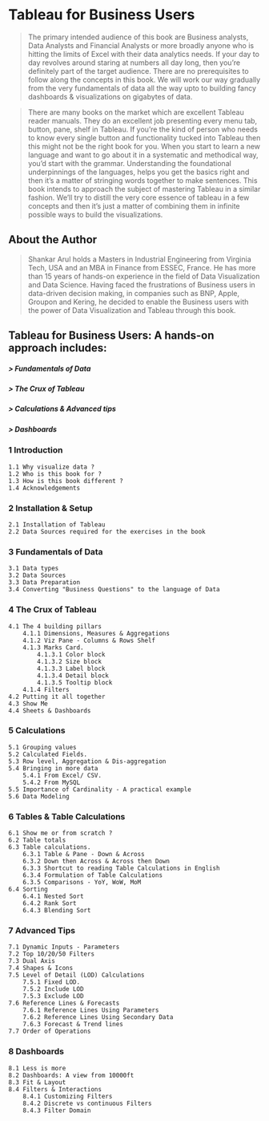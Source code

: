 # Tableau for Business Users

> The primary intended audience of this book are Business analysts, Data Analysts and Financial Analysts or more broadly anyone who is hitting the limits of Excel with their data analytics needs. If your day to day revolves around staring at numbers all day long, then you’re definitely part of the target audience. There are no prerequisites to follow along the concepts in this book. We will work our way gradually from the very fundamentals of data all the way upto to building fancy dashboards & visualizations on gigabytes of data.


> There are many books on the market which are excellent Tableau reader manuals. They do an excellent job presenting every menu tab, button, pane, shelf in Tableau. If you’re the kind of person who needs to know every single button and functionality tucked into Tableau then this might not be the right book for you. When you start to learn a new language and want to go about it in a systematic and methodical way, you’d start with the grammar. Understanding the foundational underpinnings of the languages, helps you get the basics right and then it’s a matter of stringing words together to make sentences. This book intends to approach the subject of mastering Tableau in a similar fashion. We’ll try to distill the very core essence of tableau in a few concepts and then it’s just a matter of combining them in infinite possible ways to build the visualizations.

## About the Author

> Shankar Arul holds a Masters in Industrial Engineering from Virginia Tech, USA and an MBA in Finance from ESSEC, France. He has more than 15 years of hands-on experience in the field of Data Visualization and Data Science. Having faced the frustrations of Business users in data-driven decision making, in companies such as BNP, Apple, Groupon and Kering, he decided to enable the Business users with the power of Data Visualization and Tableau through this book.

## Tableau for Business Users: A hands-on approach includes:

##### > Fundamentals of Data
##### > The Crux of Tableau
##### > Calculations & Advanced tips
##### > Dashboards


### 1 Introduction
    1.1 Why visualize data ?
    1.2 Who is this book for ?
    1.3 How is this book different ?
    1.4 Acknowledgements

### 2 Installation & Setup
    2.1 Installation of Tableau
    2.2 Data Sources required for the exercises in the book

### 3 Fundamentals of Data
    3.1 Data types
    3.2 Data Sources
    3.3 Data Preparation
    3.4 Converting "Business Questions" to the language of Data

### 4 The Crux of Tableau
    4.1 The 4 building pillars
        4.1.1 Dimensions, Measures & Aggregations
        4.1.2 Viz Pane - Columns & Rows Shelf
        4.1.3 Marks Card.
            4.1.3.1 Color block
            4.1.3.2 Size block
            4.1.3.3 Label block
            4.1.3.4 Detail block
            4.1.3.5 Tooltip block
        4.1.4 Filters
    4.2 Putting it all together
    4.3 Show Me
    4.4 Sheets & Dashboards

### 5 Calculations
    5.1 Grouping values
    5.2 Calculated Fields.
    5.3 Row level, Aggregation & Dis-aggregation
    5.4 Bringing in more data
        5.4.1 From Excel/ CSV.
        5.4.2 From MySQL
    5.5 Importance of Cardinality - A practical example
    5.6 Data Modeling

### 6 Tables & Table Calculations
    6.1 Show me or from scratch ?
    6.2 Table totals
    6.3 Table calculations.
        6.3.1 Table & Pane - Down & Across
        6.3.2 Down then Across & Across then Down
        6.3.3 Shortcut to reading Table Calculations in English
        6.3.4 Formulation of Table Calculations
        6.3.5 Comparisons - YoY, WoW, MoM
    6.4 Sorting
        6.4.1 Nested Sort
        6.4.2 Rank Sort
        6.4.3 Blending Sort

### 7 Advanced Tips
    7.1 Dynamic Inputs - Parameters
    7.2 Top 10/20/50 Filters
    7.3 Dual Axis
    7.4 Shapes & Icons
    7.5 Level of Detail (LOD) Calculations
        7.5.1 Fixed LOD.
        7.5.2 Include LOD
        7.5.3 Exclude LOD
    7.6 Reference Lines & Forecasts
        7.6.1 Reference Lines Using Parameters
        7.6.2 Reference Lines Using Secondary Data
        7.6.3 Forecast & Trend lines
    7.7 Order of Operations

### 8 Dashboards
    8.1 Less is more
    8.2 Dashboards: A view from 10000ft
    8.3 Fit & Layout
    8.4 Filters & Interactions
        8.4.1 Customizing Filters
        8.4.2 Discrete vs continuous Filters
        8.4.3 Filter Domain
